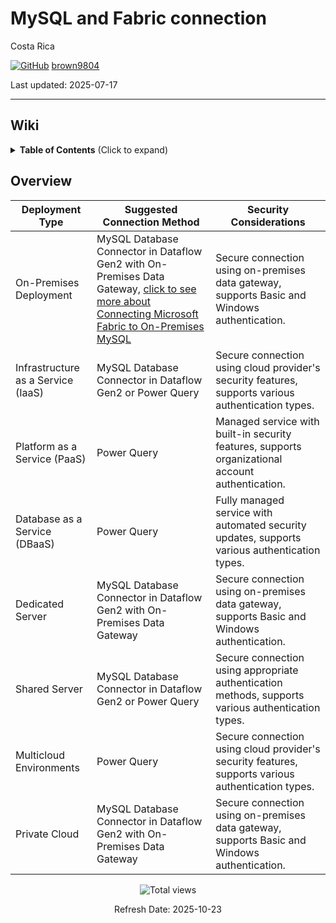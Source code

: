 # MySQL and Fabric connection

Costa Rica

[![GitHub](https://img.shields.io/badge/--181717?logo=github&logoColor=ffffff)](https://github.com/)
[brown9804](https://github.com/brown9804)

Last updated: 2025-07-17

------------------------------------------

## Wiki 

<details>
<summary><b>Table of Contents</b> (Click to expand)</summary>
  
 - [Set up your MySQL database connection](https://learn.microsoft.com/en-us/fabric/data-factory/connector-mysql-database)
 - [MySQL Connection in Power Query](https://community.fabric.microsoft.com/t5/Desktop/Mysql-Connection/td-p/2650110)
  
</details>

## Overview 

| **Deployment Type**            | **Suggested Connection Method**                                                                 | **Security Considerations**                                                                 |
|--------------------------------|--------------------------------------------------------------------------------------------|--------------------------------------------------------------------------------------------|
| On-Premises Deployment         | MySQL Database Connector in Dataflow Gen2 with On-Premises Data Gateway, [click to see more about Connecting Microsoft Fabric to On-Premises MySQL](https://github.com/brown9804/MicrosoftCloudEssentialsHub/blob/main/0_Azure/2_AzureAnalytics/0_Fabric/_Connections/4_OnPremMYSQL.md#connecting-microsoft-fabric-to-on-premises-mysql)                     | Secure connection using on-premises data gateway, supports Basic and Windows authentication. |
| Infrastructure as a Service (IaaS) | MySQL Database Connector in Dataflow Gen2 or Power Query                                  | Secure connection using cloud provider's security features, supports various authentication types. |
| Platform as a Service (PaaS)   | Power Query                                                                                 | Managed service with built-in security features, supports organizational account authentication. |
| Database as a Service (DBaaS)  | Power Query                                                                                 | Fully managed service with automated security updates, supports various authentication types. |
| Dedicated Server               | MySQL Database Connector in Dataflow Gen2 with On-Premises Data Gateway                     | Secure connection using on-premises data gateway, supports Basic and Windows authentication. |
| Shared Server                  | MySQL Database Connector in Dataflow Gen2 or Power Query                                   | Secure connection using appropriate authentication methods, supports various authentication types. |
| Multicloud Environments        | Power Query                                                                                 | Secure connection using cloud provider's security features, supports various authentication types. |
| Private Cloud                  | MySQL Database Connector in Dataflow Gen2 with On-Premises Data Gateway                     | Secure connection using on-premises data gateway, supports Basic and Windows authentication. |

<!-- START BADGE -->
<div align="center">
  <img src="https://img.shields.io/badge/Total%20views-1532-limegreen" alt="Total views">
  <p>Refresh Date: 2025-10-23</p>
</div>
<!-- END BADGE -->
